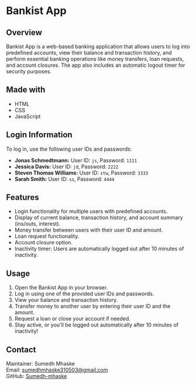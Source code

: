 <h1>Bankist App</h1>

<h2>Overview</h2>
<p>
    Bankist App is a web-based banking application that allows users to log into predefined accounts, view their balance and transaction history, and perform essential banking operations like money transfers, loan requests, and account closures. The app also includes an automatic logout timer for security purposes.
</p>

<h2>Made with</h2>
<ul>
    <li>HTML</li>
    <li>CSS</li>
    <li>JavaScript</li>
</ul>

<h2>Login Information</h2>
<p>To log in, use the following user IDs and passwords:</p>
<ul>
    <li><strong>Jonas Schmedtmann:</strong> User ID: <code>js</code>, Password: <code>1111</code></li>
    <li><strong>Jessica Davis:</strong> User ID: <code>jd</code>, Password: <code>2222</code></li>
    <li><strong>Steven Thomas Williams:</strong> User ID: <code>stw</code>, Password: <code>3333</code></li>
    <li><strong>Sarah Smith:</strong> User ID: <code>ss</code>, Password: <code>4444</code></li>
</ul>

<h2>Features</h2>
<ul>
    <li>Login functionality for multiple users with predefined accounts.</li>
    <li>Display of current balance, transaction history, and account summary (ins/outs, interest).</li>
    <li>Money transfer between users with their user ID and amount.</li>
    <li>Loan request functionality.</li>
    <li>Account closure option.</li>
    <li>Inactivity timer: Users are automatically logged out after 10 minutes of inactivity.</li>
</ul>

<h2>Usage</h2>
<ol>
    <li>Open the Bankist App in your browser.</li>
    <li>Log in using one of the provided user IDs and passwords.</li>
    <li>View your balance and transaction history.</li>
    <li>Transfer money to another user by entering their user ID and the amount.</li>
    <li>Request a loan or close your account if needed.</li>
    <li>Stay active, or you'll be logged out automatically after 10 minutes of inactivity!</li>
</ol>

<h2>Contact</h2>
<p>
    Maintainer: Sumedh Mhaske<br>
    Email: <a href="mailto:sumedhmhaske310503@gmail.com">sumedhmhaske310503@gmail.com</a><br>
    GitHub: <a href="https://github.com/Sumedh-mhaske">Sumedh-mhaske</a>
</p>
